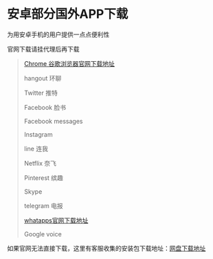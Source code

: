# 安卓部分国外APP下载

为用安卓手机的用户提供一点点便利性

官网下载请挂代理后再下载

> [Chrome 谷歌浏览器官网下载地址](broken-reference)
>
> hangout 环聊
>
> Twitter 推特
>
> Facebook 脸书
>
> Facebook messages
>
> Instagram 
>
> line 连我
>
> Netflix 奈飞
>
> Pinterest 缤趣
>
> Skype 
>
> telegram 电报
>
> [whatapps官网下载地址 ](https://www.whatsapp.com/android/)
>
> Google voice 
>
>

如果官网无法直接下载，这里有客服收集的安装包下载地址：[网盘下载地址](https://flie.netv2.top/1/main/%E8%BD%AF%E4%BB%B6\_Android/Android\_%E5%9B%BD%E5%A4%96)
